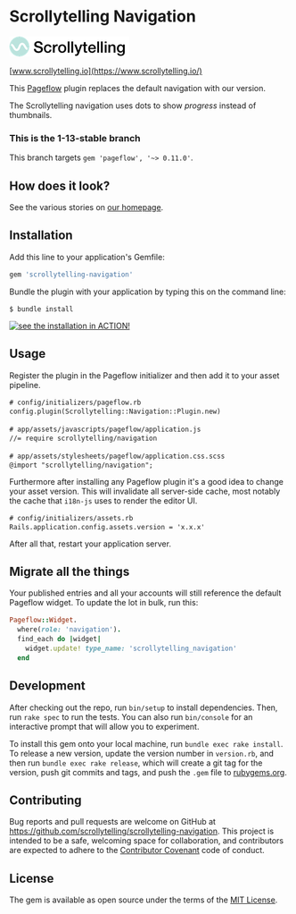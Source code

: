 # Scrollytelling Navigation

![Scrollytelling](scrollytelling.png?raw=true)

[www.scrollytelling.io](https://www.scrollytelling.io/)

This [Pageflow](https://github.com/codevise/pageflow) plugin replaces the default navigation with our version.

The Scrollytelling navigation uses dots to show *progress* instead of thumbnails.

### This is the 1-13-stable branch

This branch targets `gem 'pageflow', '~> 0.11.0'`.

## How does it look?

See the various stories on [our homepage](https://www.scrollytelling.io/).

## Installation

Add this line to your application's Gemfile:

```ruby
gem 'scrollytelling-navigation'
```

Bundle the plugin with your application by typing this on the command line:

    $ bundle install

[![see the installation in ACTION!](https://asciinema.org/a/MM9Vb8OuUO5b44PhANCf4IiSt.png)](https://asciinema.org/a/MM9Vb8OuUO5b44PhANCf4IiSt)

## Usage

Register the plugin in the Pageflow initializer and then add it to your asset pipeline.

```
# config/initializers/pageflow.rb
config.plugin(Scrollytelling::Navigation::Plugin.new)

# app/assets/javascripts/pageflow/application.js
//= require scrollytelling/navigation

# app/assets/stylesheets/pageflow/application.css.scss
@import "scrollytelling/navigation";
```

Furthermore after installing any Pageflow plugin it's a good idea to change your asset version. This will invalidate all server-side cache, most notably the cache that `i18n-js` uses to render the editor UI.

```
# config/initializers/assets.rb
Rails.application.config.assets.version = 'x.x.x'
```

After all that, restart your application server.

## Migrate all the things

Your published entries and all your accounts will still reference the default Pageflow widget. To update the lot in bulk, run this:

``` ruby
Pageflow::Widget.
  where(role: 'navigation').
  find_each do |widget|
    widget.update! type_name: 'scrollytelling_navigation'
  end
```

## Development

After checking out the repo, run `bin/setup` to install dependencies. Then, run `rake spec` to run the tests. You can also run `bin/console` for an interactive prompt that will allow you to experiment.

To install this gem onto your local machine, run `bundle exec rake install`. To release a new version, update the version number in `version.rb`, and then run `bundle exec rake release`, which will create a git tag for the version, push git commits and tags, and push the `.gem` file to [rubygems.org](https://rubygems.org).

## Contributing

Bug reports and pull requests are welcome on GitHub at https://github.com/scrollytelling/scrollytelling-navigation. This project is intended to be a safe, welcoming space for collaboration, and contributors are expected to adhere to the [Contributor Covenant](http://contributor-covenant.org) code of conduct.


## License

The gem is available as open source under the terms of the [MIT License](http://opensource.org/licenses/MIT).

